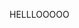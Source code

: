 <!DOCTYPE html>
<html>
<meta charset="UTF-8">
<meta name="viewport" content="width=device-width, initial-scale=1">
<link rel="stylesheet" href="https://www.w3schools.com/w3css/3/w3.css">
<body>

<p> HELLLOOOOO </p>

</body>
</html>
